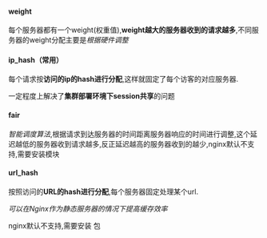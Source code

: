 #### weight

每个服务器都有一个weight(权重值),**weight越大的服务器收到的请求越多**,不同服务器的weight分配主要是*根据硬件调整*

#### ip_hash（常用）

每个请求按**访问的ip的hash进行分配**,这样就固定了每个访客的对应服务器.

一定程度上解决了**集群部署环境下session共享**的问题

#### fair

*智能调度算法*,根据请求到达服务器的时间距离服务器响应的时间进行调整,这个延迟越低的服务器收到请求越多,反正延迟越高的服务器收到的越少,nginx默认不支持,需要安装模块

#### url_hash

按照访问的**URL的hash进行分配**,每个服务器固定处理某个url.

*可以在Nginx作为静态服务器的情况下提高缓存效率*

nginx默认不支持,需要安装 包